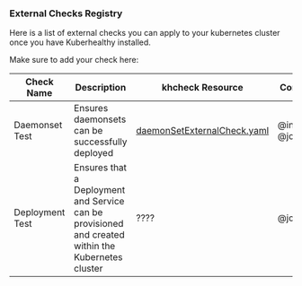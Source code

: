 ### External Checks Registry

Here is a list of external checks you can apply to your kubernetes cluster once you have Kuberhealthy installed. 

Make sure to add your check here:

| Check Name | Description | khcheck Resource | Contributor |
| --- | --- | --- | --- |
| Daemonset Test | Ensures daemonsets can be successfully deployed | [daemonSetExternalCheck.yaml](../cmd/daemonSetExternalCheck/daemonSetExternalCheck.yaml) | @integrii @joshulyne |
| Deployment Test | Ensures that a Deployment and Service can be provisioned and created within the Kubernetes cluster | ???? | @jonnydawg |
